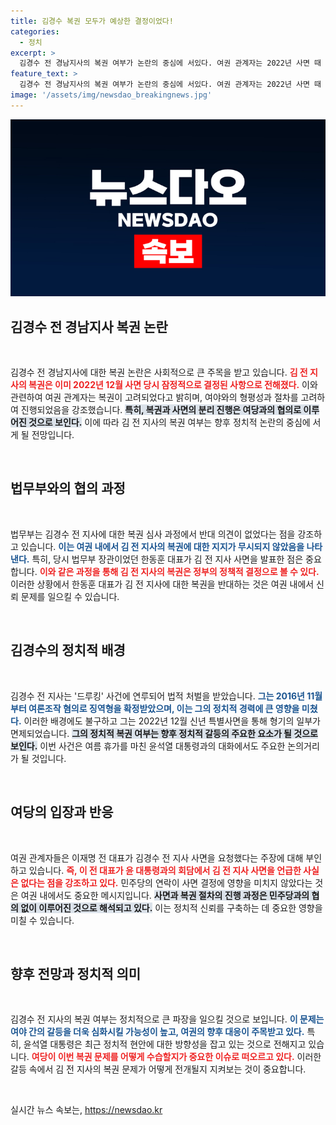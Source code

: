 ```yaml
---
title: 김경수 복권 모두가 예상한 결정이었다!
categories:
  - 정치
excerpt: >
  김경수 전 경남지사의 복권 여부가 논란의 중심에 서있다. 여권 관계자는 2022년 사면 때 이미 복권이 잠정 결정됐다고 주장하며, 한동훈 대표의 반대에 대한 의문을 제기했다. 이재명 전 대표가 사면 요청을 하지 않았다는 점도 덧붙이며 궁금증을 자아낸다.
feature_text: >
  김경수 전 경남지사의 복권 여부가 논란의 중심에 서있다. 여권 관계자는 2022년 사면 때 이미 복권이 잠정 결정됐다고 주장하며, 한동훈 대표의 반대에 대한 의문을 제기했다. 이재명 전 대표가 사면 요청을 하지 않았다는 점도 덧붙이며 궁금증을 자아낸다.
image: '/assets/img/newsdao_breakingnews.jpg'
---
```


<p><img src="/assets/img/newsdao_breakingnews.jpg" alt="koreaapp 속보" /></p>

<h2 data-ke-size="size26">김경수 전 경남지사 복권 논란</h2>

<p data-ke-size="size16">&nbsp;</p>

<p>김경수 전 경남지사에 대한 복권 논란은 사회적으로 큰 주목을 받고 있습니다. <b><span style="color: #ee2323;">김 전 지사의 복권은 이미 2022년 12월 사면 당시 잠정적으로 결정된 사항으로 전해졌다.</span></b> 이와 관련하여 여권 관계자는 복권이 고려되었다고 밝히며, 여야와의 형평성과 절차를 고려하여 진행되었음을 강조했습니다. <b><span style="background-color: #21538527;">특히, 복권과 사면의 분리 진행은 여당과의 협의로 이루어진 것으로 보인다.</span></b> 이에 따라 김 전 지사의 복권 여부는 향후 정치적 논란의 중심에 서게 될 전망입니다.</p>

<p data-ke-size="size16">&nbsp;</p>

<h2 data-ke-size="size26">법무부와의 협의 과정</h2>

<p data-ke-size="size16">&nbsp;</p>

<p>법무부는 김경수 전 지사에 대한 복권 심사 과정에서 반대 의견이 없었다는 점을 강조하고 있습니다. <b><span style="color: #1a5490;">이는 여권 내에서 김 전 지사의 복권에 대한 지지가 무시되지 않았음을 나타낸다.</span></b> 특히, 당시 법무부 장관이었던 한동훈 대표가 김 전 지사 사면을 발표한 점은 중요합니다. <b><span style="color: #ee2323;">이와 같은 과정을 통해 김 전 지사의 복권은 정부의 정책적 결정으로 볼 수 있다.</span></b> 이러한 상황에서 한동훈 대표가 김 전 지사에 대한 복권을 반대하는 것은 여권 내에서 신뢰 문제를 일으킬 수 있습니다.</p>

<p data-ke-size="size16">&nbsp;</p>

<h2 data-ke-size="size26">김경수의 정치적 배경</h2>

<p data-ke-size="size16">&nbsp;</p>

<p>김경수 전 지사는 '드루킹' 사건에 연루되어 법적 처벌을 받았습니다. <b><span style="color: #1a5490;">그는 2016년 11월부터 여론조작 혐의로 징역형을 확정받았으며, 이는 그의 정치적 경력에 큰 영향을 미쳤다.</span></b> 이러한 배경에도 불구하고 그는 2022년 12월 신년 특별사면을 통해 형기의 일부가 면제되었습니다. <b><span style="background-color: #21538527;">그의 정치적 복권 여부는 향후 정치적 갈등의 주요한 요소가 될 것으로 보인다.</span></b> 이번 사건은 여름 휴가를 마친 윤석열 대통령과의 대화에서도 주요한 논의거리가 될 것입니다.</p>

<p data-ke-size="size16">&nbsp;</p>

<h2 data-ke-size="size26">여당의 입장과 반응</h2>

<p data-ke-size="size16">&nbsp;</p>

<p>여권 관계자들은 이재명 전 대표가 김경수 전 지사 사면을 요청했다는 주장에 대해 부인하고 있습니다. <b><span style="color: #ee2323;">즉, 이 전 대표가 윤 대통령과의 회담에서 김 전 지사 사면을 언급한 사실은 없다는 점을 강조하고 있다.</span></b> 민주당의 연락이 사면 결정에 영향을 미치지 않았다는 것은 여권 내에서도 중요한 메시지입니다. <b><span style="background-color: #21538527;">사면과 복권 절차의 진행 과정은 민주당과의 협의 없이 이루어진 것으로 해석되고 있다.</span></b> 이는 정치적 신뢰를 구축하는 데 중요한 영향을 미칠 수 있습니다.</p>

<p data-ke-size="size16">&nbsp;</p>

<h2 data-ke-size="size26">향후 전망과 정치적 의미</h2>

<p data-ke-size="size16">&nbsp;</p>

<p>김경수 전 지사의 복권 여부는 정치적으로 큰 파장을 일으킬 것으로 보입니다. <b><span style="color: #1a5490;">이 문제는 여야 간의 갈등을 더욱 심화시킬 가능성이 높고, 여권의 향후 대응이 주목받고 있다.</span></b> 특히, 윤석열 대통령은 최근 정치적 현안에 대한 방향성을 잡고 있는 것으로 전해지고 있습니다. <b><span style="color: #ee2323;">여당이 이번 복권 문제를 어떻게 수습할지가 중요한 이슈로 떠오르고 있다.</span></b> 이러한 갈등 속에서 김 전 지사의 복권 문제가 어떻게 전개될지 지켜보는 것이 중요합니다.</p>

<p data-ke-size="size16">&nbsp;</p>
실시간 뉴스 속보는, <a href="https://newsdao.kr" rel="dofollow">https://newsdao.kr</a>


